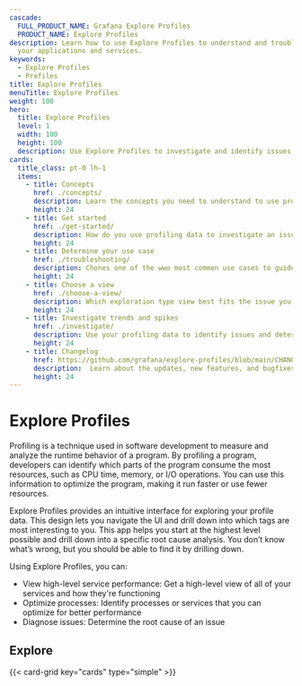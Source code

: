 ```yaml
---
cascade:
  FULL_PRODUCT_NAME: Grafana Explore Profiles
  PRODUCT_NAME: Explore Profiles
description: Learn how to use Explore Profiles to understand and troubleshoot
  your applications and services.
keywords:
  - Explore Profiles
  - Profiles
title: Explore Profiles
menuTitle: Explore Profiles
weight: 100
hero:
  title: Explore Profiles
  level: 1
  width: 100
  height: 100
  description: Use Explore Profiles to investigate and identify issues using profiling data.
cards:
  title_class: pt-0 lh-1
  items:
    - title: Concepts
      href: ./concepts/
      description: Learn the concepts you need to understand to use profiling.
      height: 24
    - title: Get started
      href: ./get-started/
      description: How do you use profiling data to investigate an issue? Start here.
      height: 24
    - title: Determine your use case
      href: ./troubleshooting/
      description: Chones one of the wwo most common use cases to guide your exploration.
      height: 24
    - title: Choose a view
      href: ./choose-a-view/
      description: Which exploration type view best fits the issue you are investigating?
      height: 24
    - title: Investigate trends and spikes
      href: ./investigate/
      description: Use your profiling data to identify issues and determine the root cause.
      height: 24
    - title: Changelog
      href: https://github.com/grafana/explore-profiles/blob/main/CHANGELOG.md
      description:  Learn about the updates, new features, and bugfixes in this version.
      height: 24
---
```


<!-- Use this for the product name {{< param "PRODUCT_NAME" >}} -->

# Explore Profiles

Profiling is a technique used in software development to measure and analyze the runtime behavior of a program.
By profiling a program, developers can identify which parts of the program consume the most resources, such as CPU time, memory, or I/O operations.
You can use this information to optimize the program, making it run faster or use fewer resources.

Explore Profiles provides an intuitive interface for exploring your profile data.
This design lets you navigate the UI and drill down into which tags are most interesting to you.
This app helps you start at the highest level possible and drill down into a specific root cause analysis.
You don’t know what’s wrong, but you should be able to find it by drilling down.

Using Explore Profiles, you can:

* View high-level service performance: Get a high-level view of all of your services and how they're functioning
* Optimize processes: Identify processes or services that you can optimize for better performance
* Diagnose issues: Determine the root cause of an issue

## Explore

{{< card-grid key="cards" type="simple" >}}
